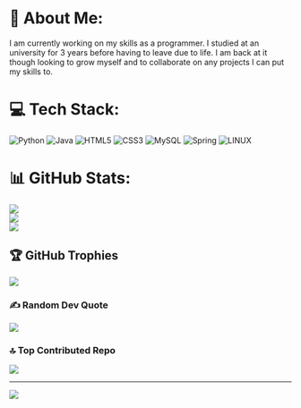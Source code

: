# 💫 About Me:
I am currently working on my skills as a programmer. I studied at an university for 3 years before having to leave due to life. I am back at it though looking to grow myself and to collaborate on any projects I can put my skills to.  


# 💻 Tech Stack:
![Python](https://img.shields.io/badge/python-3670A0?style=for-the-badge&logo=python&logoColor=ffdd54) ![Java](https://img.shields.io/badge/java-%23ED8B00.svg?style=for-the-badge&logo=java&logoColor=white) ![HTML5](https://img.shields.io/badge/html5-%23E34F26.svg?style=for-the-badge&logo=html5&logoColor=white) ![CSS3](https://img.shields.io/badge/css3-%231572B6.svg?style=for-the-badge&logo=css3&logoColor=white) ![MySQL](https://img.shields.io/badge/mysql-%2300f.svg?style=for-the-badge&logo=mysql&logoColor=white) ![Spring](https://img.shields.io/badge/spring-%236DB33F.svg?style=for-the-badge&logo=spring&logoColor=white) ![LINUX](https://img.shields.io/badge/Linux-FCC624?style=for-the-badge&logo=linux&logoColor=black)
# 📊 GitHub Stats:
![](https://github-readme-stats.vercel.app/api?username=ColderAC&theme=dark&hide_border=false&include_all_commits=false&count_private=false)<br/>
![](https://github-readme-streak-stats.herokuapp.com/?user=ColderAC&theme=dark&hide_border=false)<br/>
![](https://github-readme-stats.vercel.app/api/top-langs/?username=ColderAC&theme=dark&hide_border=false&include_all_commits=false&count_private=false&layout=compact)

## 🏆 GitHub Trophies
![](https://github-profile-trophy.vercel.app/?username=ColderAC&theme=gruvbox&no-frame=false&no-bg=false&margin-w=4)

### ✍️ Random Dev Quote
![](https://quotes-github-readme.vercel.app/api?type=horizontal&theme=gruvbox)

### 🔝 Top Contributed Repo
![](https://github-contributor-stats.vercel.app/api?username=ColderAC&limit=5&theme=dark&combine_all_yearly_contributions=true)

---
[![](https://visitcount.itsvg.in/api?id=ColderAC&icon=0&color=0)](https://visitcount.itsvg.in)

<!-- Proudly created with GPRM ( https://gprm.itsvg.in ) -->
